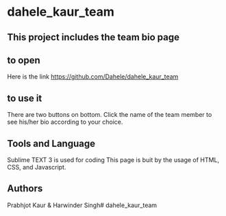 # dahele_kaur_team

## This project includes the team bio page 

## to open

Here is the link
https://github.com/Dahele/dahele_kaur_team

## to use it

There are two buttons on bottom. Click the name of the team member to see his/her bio according to your choice.

## Tools and Language
Sublime TEXT 3 is used for coding
This page is buit by the usage of HTML, CSS, and Javascript. 

## Authors
Prabhjot Kaur & Harwinder Singh# dahele_kaur_team